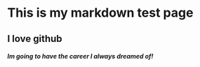 # This is my markdown test page
## I love github
##### Im going to have the career I always dreamed of!

